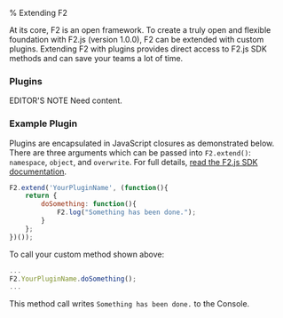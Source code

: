 % Extending F2

<p class="lead">At its core, F2 is an open framework. To create a truly open and flexible foundation with F2.js (version 1.0.0), F2 can be extended with custom plugins. Extending F2 with plugins provides direct access to F2.js SDK methods and can save your teams a lot of time.</p>

### Plugins

<span class="label label-warning">EDITOR'S NOTE</span> Need content.

### Example Plugin

Plugins are encapsulated in JavaScript closures as demonstrated below. There are three arguments which can be passed into `F2.extend()`: `namespace`, `object`, and `overwrite`. For full details, [read the F2.js SDK documentation](../sdk/docs/classes/F2.html#method_extend). 

```javascript
F2.extend('YourPluginName', (function(){
	return {
		doSomething: function(){
			F2.log("Something has been done.");
		}
	};
})());
```

To call your custom method shown above:

```javascript
...
F2.YourPluginName.doSomething();
...
```

This method call writes `Something has been done.` to the Console. 